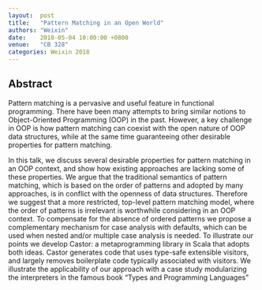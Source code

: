 ```yaml
---
layout:  post
title:   "Pattern Matching in an Open World"
authors: "Weixin"
date:    2018-05-04 10:00:00 +0800
venue:   "CB 328"
categories: Weixin 2018
---
```

## Abstract
Pattern matching is a pervasive and useful feature in functional programming.
There have been many attempts to bring similar notions to Object-Oriented
Programming (OOP) in the past. However, a key challenge in OOP is how pattern
matching can coexist with the open nature of OOP data structures, while at the
same time guaranteeing other desirable properties for pattern matching.

In this talk, we discuss several desirable properties for pattern matching in an
OOP context, and show how existing approaches are lacking some of these
properties. We argue that the traditional semantics of pattern matching, which
is based on the order of patterns and adopted by many approaches, is in conflict
with the openness of data structures. Therefore we suggest that a more
restricted, top-level pattern matching model, where the order of patterns is
irrelevant is worthwhile considering in an OOP context. To compensate for the
absence of ordered patterns we propose a complementary mechanism for case
analysis with defaults, which can be used when nested and/or multiple case
analysis is needed. To illustrate our points we develop Castor: a
metaprogramming library in Scala that adopts both ideas. Castor generates code
that uses type-safe extensible visitors, and largely removes boilerplate code
typically associated with visitors. We illustrate the applicability of our
approach with a case study modularizing the interpreters in the famous book
“Types and Programming Languages”
